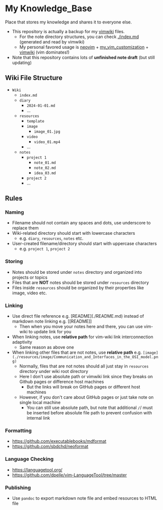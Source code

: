 # My Knowledge_Base

Place that stores my knowledge and shares it to everyone else.

- This repository is actually a backup for my [vimwiki](https://github.com/vimwiki/vimwiki) files.
  - For the note directory structures, you can check [./index.md](./index.md) (generated and read by vimwiki)
  - My personal favored usage is [neovim](https://github.com/neovim/neovim) + [my_vim_customization](https://github.com/JordanWu1997/Vim_Tmux_Config) + [vimwiki](https://github.com/vimwiki/vimwiki) (vim dominates!)
- Note that this repository contains lots of __unfinished note draft__ (but still updating)

## Wiki File Structure

- `Wiki`
  - `index.md`
  - `diary`
    - `2024-01-01.md`
    - ...
  - `resources`
    - `template`
    - `image`
      - `image_01.jpg`
    - `video`
      - `video_01.mp4`
    - ...
  - `notes`
    - `project 1`
      - `note_01.md`
      - `note_02.md`
      - `idea_03.md`
    - `project 2`
    - ...

## Rules

### Naming

- Filename should not contain any spaces and dots, use underscore to replace them
- Wiki-related directory should start with lowercase characters
  - e.g. `diary`, `resources`, `notes` etc.
- User-created filename/directory should start with uppercase characters
  - e.g. `project 1`, `project 2`

### Storing

- Notes should be stored under `notes` directory and organized into projects or topics
- Files that are __NOT__ notes should be stored under `resources` directory
- Files inside `resources` should be organized by their properties like image, video etc.

### Linking

- Use direct file reference e.g. \[README\](./README.md) instead of markdown note linking e.g. \[[README]\]
  - Then when you move your notes here and there, you can use vim-wiki to update link for you
- When linking notes, use __relative path__ for vim-wiki link interconnection adaptivity
  - Same reason as above one
- When linking other files that are not notes, use __relative path__ e.g. `[image](./resources/image/Communication_and_Interfaces_in_the_OSI_model.png)`
  - Normally, files that are not notes should all just stay in `resources` directory under wiki root directory
  - Here I don't use absolute path or vimwiki link since they breaks on Github pages or difference host machines
    - But the links will break on GitHub pages or different host machines
  - However, if you don't care about GitHub pages or just take note on single local machine
    - You can still use absolute path, but note that additional `/`/ must be inserted before absolute file path to prevent confusion with internal link

### Formatting

- https://github.com/executablebooks/mdformat
- https://github.com/sbdchd/neoformat

### Language Checking

- https://languagetool.org/
- https://github.com/dpelle/vim-LanguageTool/tree/master

### Publishing

- Use `pandoc` to export markdown note file and embed resources to HTML file
